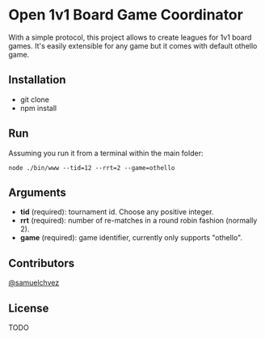 # Open 1v1 Board Game Coordinator

With a simple protocol, this project allows to create leagues for 1v1 board games. It's easily extensible for any game but it comes with default othello game.

## Installation

- git clone
- npm install

## Run

Assuming you run it from a terminal within the main folder:

```
node ./bin/www --tid=12 --rrt=2 --game=othello
```

## Arguments

- **tid** (required): tournament id. Choose any positive integer.
- **rrt** (required): number of re-matches in a round robin fashion (normally 2).
- **game** (required): game identifier, currently only supports "othello".


## Contributors

[@samuelchvez](https://github.com/samuelchvez)

## License

TODO
